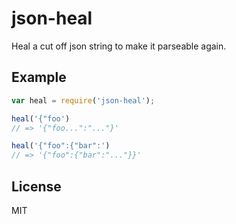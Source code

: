 
# json-heal

  Heal a cut off json string to make it parseable again.

## Example

```js
var heal = require('json-heal');

heal('{"foo')
// => '{"foo...":"..."}'

heal('{"foo":{"bar":')
// => '{"foo":{"bar":"..."}}'
```

## License

  MIT


